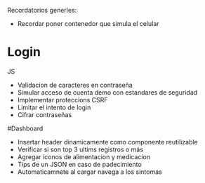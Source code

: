Recordatorios generles:
- Recordar poner contenedor que simula el celular

# Login

JS
- Validacion de caracteres en contraseña
- Simular acceso de cuenta demo con estandares de seguridad
- Implementar proteccions CSRF
- Limitar el intento de login
- Cifrar contraseñas

#Dashboard

- Insertar header dinamicamente como componente reutilizable
- Verificar si son top 3 ultims registros o más
- Agregar iconos de alimentacion y medicacion
- Tips de un JSON en caso de padecimiento
- Automaticamnete al cargar navega a los sintomas


